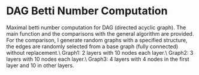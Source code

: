 # DAG Betti Number Computation
Maximal betti number computation for DAG (directed acyclic graph). The main function and the comparisons with the general algorithm are provided.
For the comparison, I generate random graphs with a specified structure, the edges are randomly selected from a base graph (fully connected) without replacement.\\
Graph1: 2 layers with 10 nodes each layer.\\
Graph2: 3 layers with 10 nodes each layer.\\
Graph3: 4 layers with 4 nodes in the first layer and 10 in other layers.
